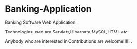 # Banking-Application
Banking Software Web Application

Technologies used are Servlets,Hibernate,MySQL,HTML etc

Anybody who are interested in Contributions are welcome!!!!! .
